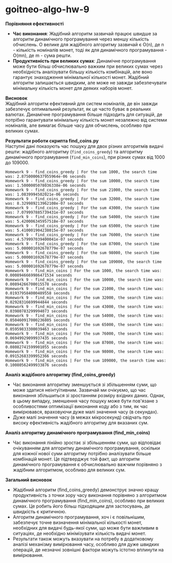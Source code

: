 # goitneo-algo-hw-9

**Порівняння ефективності**
- **Час виконання**: Жадібний алгоритм зазвичай працює швидше за алгоритм динамічного програмування через меншу кількість обчислень. О велике для жадібного алгоритму зазвичай є O(n), де n - кількість номіналів монет, тоді як для динамічного програмування - O(mn), де m - сума решти.
- **Продуктивність при великих сумах**: Динамічне програмування може бути більш обчислювально важким при великих сумах через необхідність аналізувати більшу кількість комбінацій, але воно гарантує знаходження мінімальної кількості монет. Жадібний алгоритм залишається швидким, але може не завжди забезпечувати мінімальну кількість монет для деяких наборів монет.

**Висновок**  
Жадібний алгоритм ефективний для систем номіналів, де він завжди забезпечує оптимальний результат, як це часто буває в реальних валютах. Динамічне програмування більше підходить для ситуацій, де потрібно гарантувати мінімальну кількість монет незалежно від системи номіналів, але вимагає більше часу для обчислень, особливо при великих сумах.

**Результати роботи скрипта find_coins.py**  
Наступні дані показують час пошуку для двох різних алгоритмів видачі решти: жадібного алгоритму (`find_coins_greedy`) та алгоритму динамічного програмування (`find_min_coins`), при різних сумах від 1000 до 109000.

```plaintext
Homework 9 - find_coins_greedy | For the sum 1000, the search time was: 2.8750000637955964e-06 seconds
Homework 9 - find_coins_greedy | For the sum 10000, the search time was: 1.5000005078036338e-06 seconds
Homework 9 - find_coins_greedy | For the sum 21000, the search time was: 1.0839994502021e-06 seconds
Homework 9 - find_coins_greedy | For the sum 32000, the search time was: 8.329989213962108e-07 seconds
Homework 9 - find_coins_greedy | For the sum 43000, the search time was: 7.079997885739431e-07 seconds
Homework 9 - find_coins_greedy | For the sum 54000, the search time was: 5.420006345957518e-07 seconds
Homework 9 - find_coins_greedy | For the sum 65000, the search time was: 5.410001904238015e-07 seconds
Homework 9 - find_coins_greedy | For the sum 76000, the search time was: 4.579997039400041e-07 seconds
Homework 9 - find_coins_greedy | For the sum 87000, the search time was: 5.000001692678779e-07 seconds
Homework 9 - find_coins_greedy | For the sum 98000, the search time was: 5.000001692678779e-07 seconds
Homework 9 - find_coins_greedy | For the sum 109000, the search time was: 5.000001692678779e-07 seconds
Homework 9 - find_min_coins | For the sum 1000, the search time was: 0.0008946669986471534 seconds
Homework 9 - find_min_coins | For the sum 10000, the search time was: 0.00894266700015578 seconds
Homework 9 - find_min_coins | For the sum 21000, the search time was: 0.019379584000489558 seconds
Homework 9 - find_min_coins | For the sum 32000, the search time was: 0.02928316699944844 seconds
Homework 9 - find_min_coins | For the sum 43000, the search time was: 0.03980783299994073 seconds
Homework 9 - find_min_coins | For the sum 54000, the search time was: 0.050460917000236805 seconds
Homework 9 - find_min_coins | For the sum 65000, the search time was: 0.05959833300039463 seconds
Homework 9 - find_min_coins | For the sum 76000, the search time was: 0.06949929099937435 seconds
Homework 9 - find_min_coins | For the sum 87000, the search time was: 0.08082741599901055 seconds
Homework 9 - find_min_coins | For the sum 98000, the search time was: 0.09152683399952366 seconds
Homework 9 - find_min_coins | For the sum 109000, the search time was: 0.10080562499933876 seconds
```

**Аналіз жадібного алгоритму (find_coins_greedy)**
- Час виконання алгоритму зменшується зі збільшенням суми, що може здатися неінтуїтивним. Зазвичай ми очікуємо, що час виконання збільшиться зі зростанням розміру вхідних даних. Однак, в цьому випадку, зменшення часу пошуку може бути пов'язане з особливостями оптимізації виконання коду або з тим, як час вимірювався, враховуючи дуже малі значення часу (в секундах).
- Дуже малі значення часу (в межах мікросекунд) свідчать про високу ефективність жадібного алгоритму для вказаних сум.

**Аналіз алгоритму динамічного програмування (find_min_coins)**
- Час виконання лінійно зростає зі збільшенням суми, що відповідає очікуванням для алгоритму динамічного програмування, оскільки для кожної нової суми алгоритму потрібно аналізувати більше комбінацій монет. Це підтверджує той факт, що алгоритм динамічного програмування є обчислювально важчим порівняно з жадібним алгоритмом, особливо для великих сум.

**Загальний висновок**
- Жадібний алгоритм (find_coins_greedy) демонструє значно кращу продуктивність з точки зору часу виконання порівняно з алгоритмом динамічного програмування (find_min_coins), особливо при великих сумах. Це робить його більш підходящим для застосувань, де швидкість є критичною.
- Алгоритм динамічного програмування, хоч і є повільнішим, забезпечує точне визначення мінімальної кількості монет, необхідних для видачі будь-якої суми, що може бути важливим в ситуаціях, де необхідно мінімізувати кількість видачі монет.
- Результати також можуть вказувати на потребу в додатковому аналізі механізму вимірювання часу, особливо для дуже швидких операцій, де незначні зовнішні фактори можуть істотно вплинути на вимірювання.
